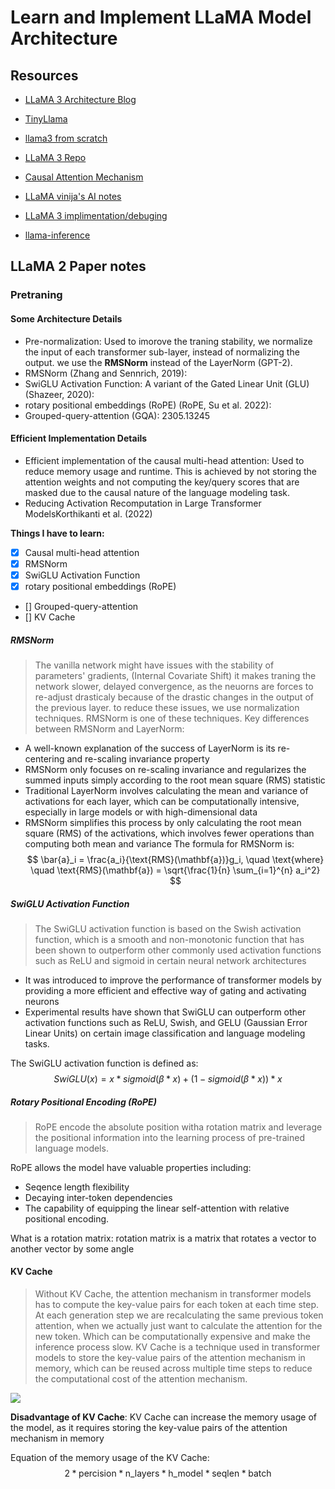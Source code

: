 # Learn and Implement LLaMA Model Architecture

## Resources
- [LLaMA 3 Architecture Blog](https://medium.com/@vi.ai_/exploring-and-building-the-llama-3-architecture-a-deep-dive-into-components-coding-and-43d4097cfbbb)
- [TinyLlama](https://github.com/jzhang38/TinyLlama)
- [llama3 from scratch](https://github.com/naklecha/llama3-from-scratch)
- [LLaMA 3 Repo](https://github.com/meta-llama/llama3/blob/main/llama/model.py)
- [Causal Attention Mechanism](https://snawarhussain.com/educational/llms/Causal-Attention-Mechanism-Pure-and-Simple/)
- [LLaMA vinija's AI notes](https://vinija.ai/models/LLaMA/)

- [LLaMA 3 implimentation/debuging](https://github.com/viai957/LexiGenesis)
- [llama-inference](https://github.com/viai957/llama-inference)

## LLaMA 2 Paper notes
### Pretraning
#### Some Architecture Details
- Pre-normalization: Used to imorove the traning stability, we normalize the input of each transformer sub-layer, instead of normalizing the output. we use the **RMSNorm** instead of the LayerNorm (GPT-2).
- RMSNorm (Zhang and Sennrich, 2019):
- SwiGLU Activation Function: A variant of the Gated Linear Unit (GLU) (Shazeer, 2020): 
- rotary positional embeddings (RoPE) (RoPE, Su et al. 2022):
- Grouped-query-attention (GQA): 2305.13245

#### Efficient Implementation Details
- Efficient implementation of the causal multi-head attention: Used to reduce memory usage and runtime. This is achieved by not storing the attention weights and not computing the key/query scores that are masked due to the causal nature of the language modeling task.
- Reducing Activation Recomputation in Large Transformer ModelsKorthikanti et al. (2022)

**Things I have to learn:**
- [x] Causal multi-head attention
- [x] RMSNorm
- [x] SwiGLU Activation Function
- [x] rotary positional embeddings (RoPE)
- [] Grouped-query-attention
- [] KV Cache

##### RMSNorm
> The vanilla network might have issues with the stability of parameters' gradients, (Internal Covariate Shift) it makes traning the network slower, delayed convergence, as the neuorns are forces to re-adjust drasticaly because of the drastic changes in the output of the previous layer. to reduce these issues, we use normalization techniques. RMSNorm is one of these techniques. 
Key differences between RMSNorm and LayerNorm:
- A well-known explanation of the success of LayerNorm is its re-centering and re-scaling invariance property
- RMSNorm only focuses on re-scaling invariance and regularizes the summed inputs simply according to the root mean square (RMS) statistic
- Traditional LayerNorm involves calculating the mean and variance of activations for each layer, which can be computationally intensive, especially in large models or with high-dimensional data
- RMSNorm simplifies this process by only calculating the root mean square (RMS) of the activations, which involves fewer operations than computing both mean and variance
The formula for RMSNorm is:
$$ \bar{a}_i = \frac{a_i}{\text{RMS}(\mathbf{a})}g_i, \quad \text{where} \quad \text{RMS}(\mathbf{a}) = \sqrt{\frac{1}{n} \sum_{i=1}^{n} a_i^2} $$

##### SwiGLU Activation Function
> The SwiGLU activation function is based on the Swish activation function, which is a smooth and non-monotonic function that has been shown to outperform other commonly used activation functions such as ReLU and sigmoid in certain neural network architectures

- It was introduced to improve the performance of transformer models by providing a more efficient and effective way of gating and activating neurons
- Experimental results have shown that SwiGLU can outperform other activation functions such as ReLU, Swish, and GELU (Gaussian Error Linear Units) on certain image classification and language modeling tasks.

The SwiGLU activation function is defined as:
$$ SwiGLU(x) = x * sigmoid(\beta * x) + (1- sigmoid(\beta * x)) * x$$

##### Rotary Positional Encoding (RoPE)
> RoPE encode the absolute position witha rotation matrix and leverage the positional information into the learning process of pre-trained language models.

RoPE allows the model have valuable properties including:
- Seqence length flexibility
- Decaying inter-token dependencies
- The capability of equipping the linear self-attention with relative positional encoding.

What is a rotation matrix: rotation matrix is a matrix that rotates a vector to another vector by some angle

#### KV Cache
> Without KV Cache, the attention mechanism in transformer models has to compute the key-value pairs for each token at each time step. At each generation step we are recalculating the same previous token attention, when we actually just want to calculate the attention for the new token. Which can be computationally expensive and make the inference process slow. KV Cache is a technique used in transformer models to store the key-value pairs of the attention mechanism in memory, which can be reused across multiple time steps to reduce the computational cost of the attention mechanism.

![](https://miro.medium.com/v2/resize:fit:720/format:webp/1*uyuyOW1VBqmF5Gtv225XHQ.gif)

**Disadvantage of KV Cache**: KV Cache can increase the memory usage of the model, as it requires storing the key-value pairs of the attention mechanism in memory

Equation of the memory usage of the KV Cache:
$$ 2* \text{percision} * \text{n\_layers} * \text{h\_model} * \text{seqlen} * \text{batch} $$